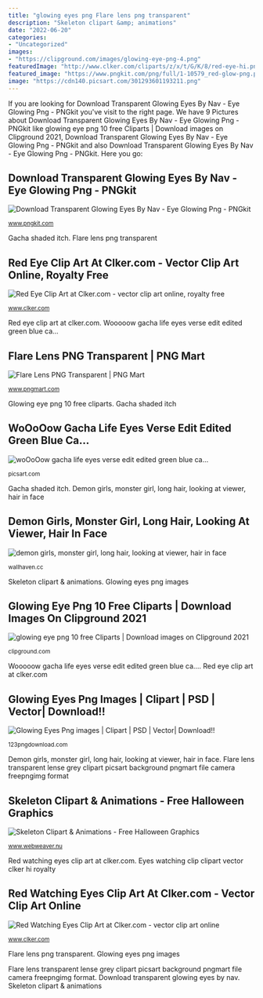 ```yaml
---
title: "glowing eyes png Flare lens png transparent"
description: "Skeleton clipart &amp; animations"
date: "2022-06-20"
categories:
- "Uncategorized"
images:
- "https://clipground.com/images/glowing-eye-png-4.png"
featuredImage: "http://www.clker.com/cliparts/z/x/t/G/K/8/red-eye-hi.png"
featured_image: "https://www.pngkit.com/png/full/1-10579_red-glow-png.png"
image: "https://cdn140.picsart.com/301293601193211.png"
---
```


If you are looking for Download Transparent Glowing Eyes By Nav - Eye Glowing Png - PNGkit you've visit to the right page. We have 9 Pictures about Download Transparent Glowing Eyes By Nav - Eye Glowing Png - PNGkit like glowing eye png 10 free Cliparts | Download images on Clipground 2021, Download Transparent Glowing Eyes By Nav - Eye Glowing Png - PNGkit and also Download Transparent Glowing Eyes By Nav - Eye Glowing Png - PNGkit. Here you go:

## Download Transparent Glowing Eyes By Nav - Eye Glowing Png - PNGkit

![Download Transparent Glowing Eyes By Nav - Eye Glowing Png - PNGkit](https://www.pngkit.com/png/full/1-10579_red-glow-png.png "Openclipart webweaver clipartix skeletons schatzkiste locked freepngclipart patrimoniale")

<small>www.pngkit.com</small>

Gacha shaded itch. Flare lens png transparent

## Red Eye Clip Art At Clker.com - Vector Clip Art Online, Royalty Free

![Red Eye Clip Art at Clker.com - vector clip art online, royalty free](http://www.clker.com/cliparts/z/x/t/G/K/8/red-eye-hi.png "Demon girls, monster girl, long hair, looking at viewer, hair in face")

<small>www.clker.com</small>

Red eye clip art at clker.com. Wooooow gacha life eyes verse edit edited green blue ca...

## Flare Lens PNG Transparent | PNG Mart

![Flare Lens PNG Transparent | PNG Mart](http://www.pngmart.com/files/3/Flare-Lens-PNG-Transparent.png "Glowing dlf")

<small>www.pngmart.com</small>

Glowing eye png 10 free cliparts. Gacha shaded itch

## WoOoOow Gacha Life Eyes Verse Edit Edited Green Blue Ca...

![woOoOow gacha life eyes verse edit edited green blue ca...](https://cdn140.picsart.com/301293601193211.png "Flare lens png transparent")

<small>picsart.com</small>

Gacha shaded itch. Demon girls, monster girl, long hair, looking at viewer, hair in face

## Demon Girls, Monster Girl, Long Hair, Looking At Viewer, Hair In Face

![demon girls, monster girl, long hair, looking at viewer, hair in face](https://th.wallhaven.cc/lg/g8/g836pq.jpg "Flare lens transparent lense grey clipart picsart background pngmart file camera freepngimg format")

<small>wallhaven.cc</small>

Skeleton clipart &amp; animations. Glowing eyes png images

## Glowing Eye Png 10 Free Cliparts | Download Images On Clipground 2021

![glowing eye png 10 free Cliparts | Download images on Clipground 2021](https://clipground.com/images/glowing-eye-png-4.png "Eyes watching clip clipart vector clker hi royalty")

<small>clipground.com</small>

Wooooow gacha life eyes verse edit edited green blue ca.... Red eye clip art at clker.com

## Glowing Eyes Png Images | Clipart | PSD | Vector| Download!!

![Glowing Eyes Png images | Clipart | PSD | Vector| Download!!](https://123pngdownload.com/wp-content/uploads/2019/09/laser-eyes-png--293x300.png "Gacha shaded itch")

<small>123pngdownload.com</small>

Demon girls, monster girl, long hair, looking at viewer, hair in face. Flare lens transparent lense grey clipart picsart background pngmart file camera freepngimg format

## Skeleton Clipart &amp; Animations - Free Halloween Graphics

![Skeleton Clipart &amp; Animations - Free Halloween Graphics](https://www.webweaver.nu/clipart/img/holidays/halloween/skeleton-chest.png "Gacha shaded itch")

<small>www.webweaver.nu</small>

Red watching eyes clip art at clker.com. Eyes watching clip clipart vector clker hi royalty

## Red Watching Eyes Clip Art At Clker.com - Vector Clip Art Online

![Red Watching Eyes Clip Art at Clker.com - vector clip art online](https://www.clker.com/cliparts/Y/l/r/T/T/f/red-watching-eyes-hi.png "Glowing pngkit")

<small>www.clker.com</small>

Flare lens png transparent. Glowing eyes png images

Flare lens transparent lense grey clipart picsart background pngmart file camera freepngimg format. Download transparent glowing eyes by nav. Skeleton clipart &amp; animations
